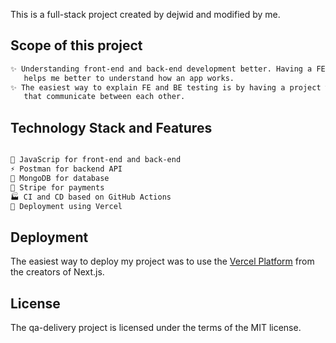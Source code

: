 This is a full-stack project created by dejwid and modified by me.

## Scope of this project

```bash
✨ Understanding front-end and back-end development better. Having a FE and a BE that communicate,
   helps me better to understand how an app works.
✨ The easiest way to explain FE and BE testing is by having a project with FE, API, and DB
   that communicate between each other.
```

## Technology Stack and Features

```bash

🚀 JavaScrip for front-end and back-end
⚡ Postman for backend API
💾 MongoDB for database
🧰 Stripe for payments
🏭 CI and CD based on GitHub Actions
🚢 Deployment using Vercel

```

## Deployment

The easiest way to deploy my project was to use the [Vercel Platform](https://vercel.com/new?utm_medium=default-template&filter=next.js&utm_source=create-next-app&utm_campaign=create-next-app-readme) from the creators of Next.js.

## License
The qa-delivery project is licensed under the terms of the MIT license.

